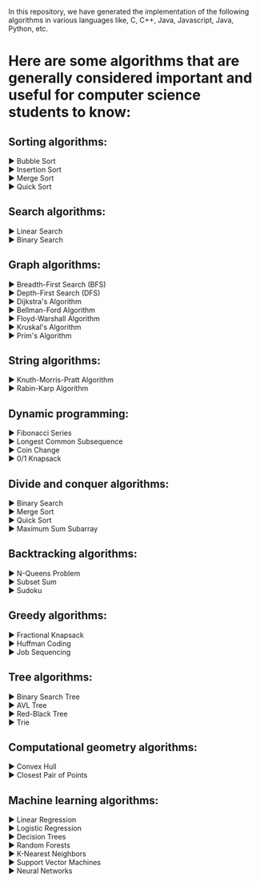 In this repository, we have generated the implementation of the following algorithms in various languages like, C, C++, Java, Javascript, Java, Python, etc.

<h1>Here are some algorithms that are generally considered important and useful for computer science students to know:</h1>

<h2>Sorting algorithms:</h2>  
▶ Bubble Sort<br>
▶ Insertion Sort<br>
▶ Merge Sort<br>
▶ Quick Sort<br>

<h2>Search algorithms:</h2> 
▶ Linear Search  <br>
▶ Binary Search  <br>

<h2>Graph algorithms:</h2> 
▶ Breadth-First Search (BFS)  <br>
▶ Depth-First Search (DFS)  <br>
▶ Dijkstra's Algorithm  <br>
▶ Bellman-Ford Algorithm  <br>
▶ Floyd-Warshall Algorithm  <br>
▶ Kruskal's Algorithm  <br>
▶ Prim's Algorithm  <br>

<h2>String algorithms:</h2>  
▶ Knuth-Morris-Pratt Algorithm  <br>
▶ Rabin-Karp Algorithm  <br>

<h2>Dynamic programming:</h2> 
▶ Fibonacci Series   <br>
▶ Longest Common Subsequence  <br>
▶ Coin Change  <br>
▶ 0/1 Knapsack  <br>

<h2>Divide and conquer algorithms:</h2> 
▶ Binary Search  <br>
▶ Merge Sort  <br>
▶ Quick Sort  <br>
▶ Maximum Sum Subarray  <br>

<h2>Backtracking algorithms:</h2> 
▶ N-Queens Problem  <br>
▶ Subset Sum  <br>
▶ Sudoku  <br>

<h2>Greedy algorithms:</h2> 
▶ Fractional Knapsack  <br>
▶ Huffman Coding  <br>
▶ Job Sequencing  <br>

<h2>Tree algorithms:</h2> 
▶ Binary Search Tree  <br>
▶ AVL Tree  <br>
▶ Red-Black Tree  <br>
▶ Trie  <br>

<h2>Computational geometry algorithms:</h2> 
▶ Convex Hull  <br>
▶ Closest Pair of Points  <br>

<h2>Machine learning algorithms:</h2> 
▶ Linear Regression  <br>
▶ Logistic Regression  <br>
▶ Decision Trees  <br>
▶ Random Forests  <br>
▶ K-Nearest Neighbors  <br>
▶ Support Vector Machines  <br>
▶ Neural Networks  <br>
